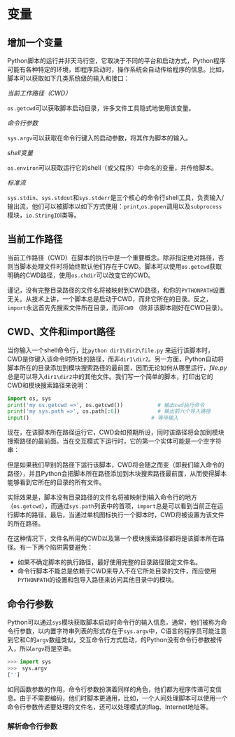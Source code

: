 # 变量

## 增加一个变量

Python脚本的运行并非天马行空，它取决于不同的平台和启动方式，Python程序可能有各种特定的环境，即程序启动时，操作系统会自动传给程序的信息。比如，脚本可以获取如下几类系统级的输入和接口：

*当前工作路径（CWD）*

​	`os.getcwd`可以获取脚本启动目录，许多文件工具隐式地使用该变量。

*命令行参数*

​	`sys.argv`可以获取在命令行键入的启动参数，将其作为脚本的输入。

*shell变量*

​	`os.environ`可以获取运行它的shell（或父程序）中命名的变量，并传给脚本。

*标准流*

​	`sys.stdin`、`sys.stdout`和`sys.stderr`是三个核心的命令行shell工具，负责输入/输出流，他们可以被脚本以如下方式使用：`print`,`os.popen`调用以及`subprocess`模块，`io.StringIO`l类等。





## 当前工作路径

当前工作路径（CWD）在脚本的执行中是一个重要概念。除非指定绝对路径，否则当脚本处理文件时将始终默认他们存在于CWD。脚本可以使用`os.getcwd`获取明确的CWD路径，使用`os.chdir`可以改变它的CWD。

谨记，没有完整目录路径的文件名将被映射到CWD路径，和你的`PYTHONPATH`设置无关。从技术上讲，一个脚本总是启动于CWD，而非它所在的目录。反之，`import`永远首先先搜索文件所在目录，而非`CWD` （除非该脚本刚好在CWD目录）。

## CWD、文件和import路径

当你输入一个shell命令行，比`python dir1\dir2\file.py` 来运行该脚本时，CWD是你键入该命令时所处的路径，而非`dir1\dir2`。另一方面，Python自动将脚本所在的目录添加到模块搜索路径的最前面，因而无论如何从哪里运行，*file.py*总是可以导入`dir1\dir2`中的其他文件。我们写一个简单的脚本，打印出它的CWD和模块搜索路径来说明：

```python
import os, sys
print('my os.getcwd =>', os.getcwd())			# 输出cwd执行命令
print('my sys.path =>', os.path[:6])			# 输出前六个导入路径
input()									      # 等待输入
```



现在，在该脚本所在路径运行它，CWD会如预期所设，同时该路径将会加到模块搜索路径的最前面。当在交互模式下运行时，它的第一个实体可能是一个空字符串：

但是如果我们早别的路径下运行该脚本，CWD将会随之而变（即我们输入命令的路径），并且Python会把脚本所在路径添加到木块搜索路径最前面，从而使得脚本能够看到它所在的目录的所有文件。

实际效果是，脚本没有目录路径的文件名将被映射到输入命令行的地方（`os.getcwd`），而通过`sys.path`列表中的首项，`import`总是可以看到当前正在运行脚本的路径，最后，当通过单机图标执行一个脚本时，CWD将被设置为该文件的所在路径。

在这种情况下，文件名所用的CWD以及第一个模块搜索路径都将是该脚本所在路径。有一下两个陷阱需要避免：

- 如果不确定脚本的执行路径，最好使用完整的目录路径限定文件名。
- 命令行脚本不能总是依赖于CWD来导入不在它所处目录的文件，而应使用`PYTHONPATH`的设置和包导入路径来访问其他目录中的模块。

## 命令行参数

 Python可以通过`sys`模块获取脚本启动时命令行的输入信息，通常，他们被称为命令行参数，以内置字符串列表的形式存在于`sys.argv`中，C语言的程序员可能注意到它和C的`argv`数组类似，交互命令行方式启动，的Python没有命令行参数被传入，所以`argv`将是空串。

```python
>>> import sys
>>>　sys.argv
['']
```



如同函数参数的作用，命令行参数扮演着同样的角色，他们都为程序传递可变信息。由于不需要编码，他们时脚本更通用，比如，一个人间处理脚本可以使用一个命令行参数传递要处理的文件名，还可以处理模式的flag、Internet地址等。

### 解析命令行参数



